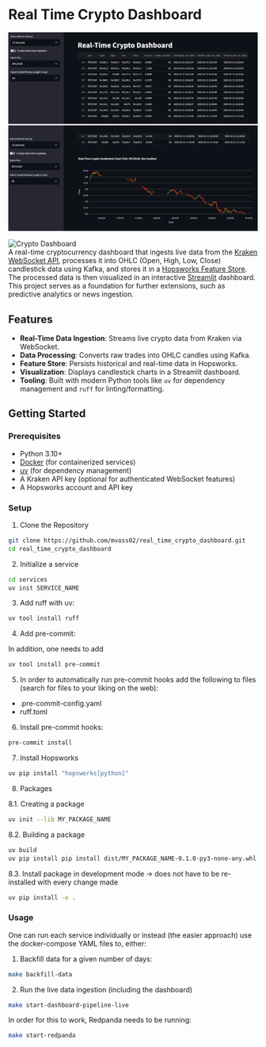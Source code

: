 # Real Time Crypto Dashboard

![Screnshot displaying landing page](imgs/dashboard_img_1.png)
![Screnshot displaying candlestick graph](imgs/dashboard_img_2.png)

![Crypto Dashboard](https://img.shields.io/badge/status-finished-green)  
A real-time cryptocurrency dashboard that ingests live data from the [Kraken WebSocket API](https://docs.kraken.com/api/), processes it into OHLC (Open, High, Low, Close) candlestick data using Kafka, and stores it in a [Hopsworks Feature Store](https://www.hopsworks.ai/). The processed data is then visualized in an interactive [Streamlit](https://streamlit.io/) dashboard. This project serves as a foundation for further extensions, such as predictive analytics or news ingestion.

## Features

- **Real-Time Data Ingestion**: Streams live crypto data from Kraken via WebSocket.
- **Data Processing**: Converts raw trades into OHLC candles using Kafka.
- **Feature Store**: Persists historical and real-time data in Hopsworks.
- **Visualization**: Displays candlestick charts in a Streamlit dashboard.
- **Tooling**: Built with modern Python tools like `uv` for dependency management and `ruff` for linting/formatting.

## Getting Started

### Prerequisites

- Python 3.10+
- [Docker](https://www.docker.com/) (for containerized services)
- [uv](https://github.com/astral-sh/uv) (for dependency management)
- A Kraken API key (optional for authenticated WebSocket features)
- A Hopsworks account and API key

### Setup

1. Clone the Repository

```bash
git clone https://github.com/mvoss02/real_time_crypto_dashboard.git
cd real_time_crypto_dashboard
```

2. Initialize a service

```bash
cd services
uv init SERVICE_NAME
```

3. Add ruff with uv:

```bash
uv tool install ruff
```

4. Add pre-commit:

In addition, one needs to add

```bash
uv tool install pre-commit
```

5. In order to automatically run pre-commit hooks add the
   following to files (search for files to your liking on the web):

- .pre-commit-config.yaml
- ruff.toml

6. Install pre-commit hooks:

```bash
pre-commit install
```

7. Install Hopsworks

```bash
uv pip install "hopsworks[python]"
```

8. Packages

8.1. Creating a package

```bash
uv init --lib MY_PACKAGE_NAME
```

8.2. Building a package

```bash
uv build
uv pip install pip install dist/MY_PACKAGE_NAME-0.1.0-py3-none-any.whl
```

8.3. Install package in development mode -> does not have to be re-installed with every change made

```bash
uv pip install -e .
```

### Usage

One can run each service individually or instead (the easier approach) use the docker-compose YAML files to, either:

1. Backfill data for a given number of days:

```bash
make backfill-data
```

2. Run the live data ingestion (including the dashboard)

```bash
make start-dashboard-pipeline-live
```

In order for this to work, Redpanda needs to be running:

```bash
make start-redpanda
```
